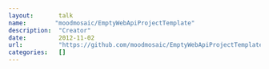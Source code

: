 ```yaml
---
layout:       talk
name:        "moodmosaic/EmptyWebApiProjectTemplate"
description:  "Creator"
date:         2012-11-02
url:          "https://github.com/moodmosaic/EmptyWebApiProjectTemplate"
categories:   []
---
```

